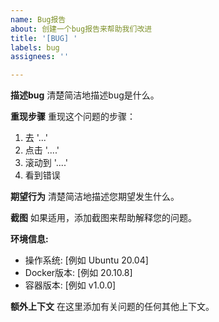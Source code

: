 ```yaml
---
name: Bug报告
about: 创建一个bug报告来帮助我们改进
title: '[BUG] '
labels: bug
assignees: ''

---
```


**描述bug**
清楚简洁地描述bug是什么。

**重现步骤**
重现这个问题的步骤：
1. 去 '...'
2. 点击 '....'
3. 滚动到 '....'
4. 看到错误

**期望行为**
清楚简洁地描述您期望发生什么。

**截图**
如果适用，添加截图来帮助解释您的问题。

**环境信息:**
 - 操作系统: [例如 Ubuntu 20.04]
 - Docker版本: [例如 20.10.8]
 - 容器版本: [例如 v1.0.0]

**额外上下文**
在这里添加有关问题的任何其他上下文。
